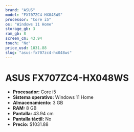 ```yaml
---
brand: "ASUS"
model: "FX707ZC4-HX048WS"
processor: "Core i5"
os: "Windows 11 Home"
storage_gb: 3
ram_gb: 8
screen_cm: 43.94
touch: "No"
price_usd: 1031.88
slug: "asus-fx707zc4-hx048ws"
---
```


# ASUS FX707ZC4-HX048WS

- **Procesador:** Core i5
- **Sistema operativo:** Windows 11 Home
- **Almacenamiento:** 3 GB
- **RAM:** 8 GB
- **Pantalla:** 43.94 cm
- **Pantalla táctil:** No
- **Precio:** $1031.88

